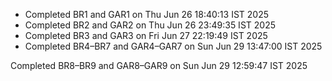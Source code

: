 - Completed BR1 and GAR1 on Thu Jun 26 18:40:13 IST 2025
- Completed BR2 and GAR2 on Thu Jun 26 23:49:35 IST 2025
- Completed BR3 and GAR3 on Fri Jun 27 22:19:49 IST 2025
- Completed BR4–BR7 and GAR4–GAR7 on Sun Jun 29 13:47:00 IST 2025

Completed BR8–BR9 and GAR8–GAR9 on Sun Jun 29 12:59:47 IST 2025
